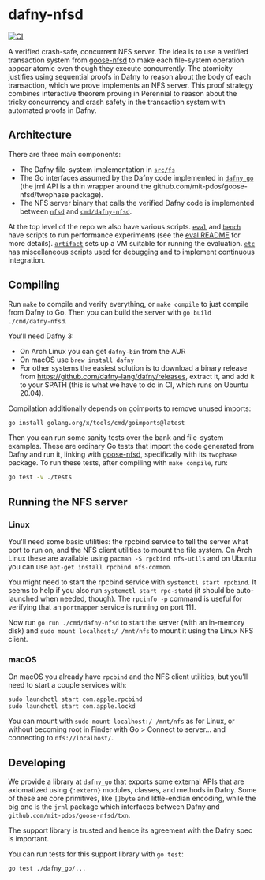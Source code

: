 # dafny-nfsd

[![CI](https://github.com/mit-pdos/dafny-nfsd/actions/workflows/main.yml/badge.svg)](https://github.com/mit-pdos/dafny-nfsd/actions/workflows/main.yml)

A verified crash-safe, concurrent NFS server. The idea is to use a verified
transaction system from [goose-nfsd](https://github.com/mit-pdos/goose-nfsd) to
make each file-system operation appear atomic even though they execute
concurrently. The atomicity justifies using sequential proofs in Dafny to reason
about the body of each transaction, which we prove implements an NFS server.
This proof strategy combines interactive theorem proving in Perennial to reason
about the tricky concurrency and crash safety in the transaction system with
automated proofs in Dafny.

## Architecture

There are three main components:

- The Dafny file-system implementation in [`src/fs`](src/fs/)
- The Go interfaces assumed by the Dafny code implemented in
  [`dafny_go`](dafny_go/) (the jrnl API is a thin wrapper around the
  github.com/mit-pdos/goose-nfsd/twophase package).
- The NFS server binary that calls the verified Dafny code is implemented
  between [`nfsd`](nfsd/) and [`cmd/dafny-nfsd`](cmd/dafny-nfsd/).

At the top level of the repo we also have various scripts. [`eval`](eval/) and
[`bench`](bench/) have scripts to run performance experiments (see the [eval
README](eval/README.md) for more details). [`artifact`](artifact/) sets up a VM
suitable for running the evaluation. [`etc`](etc/) has miscellaneous scripts
used for debugging and to implement continuous integration.

## Compiling

Run `make` to compile and verify everything, or `make compile` to just compile
from Dafny to Go. Then you can build the server with `go build ./cmd/dafny-nfsd`.

You'll need Dafny 3:

- On Arch Linux you can get `dafny-bin` from the AUR
- On macOS use `brew install dafny`
- For other systems the easiest solution is to download a binary release from
  https://github.com/dafny-lang/dafny/releases, extract it, and add it to your
  $PATH (this is what we have to do in CI, which runs on Ubuntu 20.04).

Compilation additionally depends on goimports to remove unused imports:

```sh
go install golang.org/x/tools/cmd/goimports@latest
```

Then you can run some sanity tests over the bank and file-system examples.
These are ordinary Go tests that import the code generated from Dafny and
run it, linking with [goose-nfsd](https://github.com/mit-pdos/goose-nfsd),
specifically with its `twophase` package. To run these tests,
after compiling with `make compile`, run:

```sh
go test -v ./tests
```

## Running the NFS server

### Linux

You'll need some basic utilities: the rpcbind service to tell the server what
port to run on, and the NFS client utilities to mount the file system. On Arch
Linux these are available using `pacman -S rpcbind nfs-utils` and on Ubuntu you
can use `apt-get install rpcbind nfs-common`.

You might need to start the rpcbind service with `systemctl start rpcbind`. It
seems to help if you also run `systemctl start rpc-statd` (it should be
auto-launched when needed, though). The `rpcinfo -p` command is useful for
verifying that an `portmapper` service is running on port 111.

Now run `go run ./cmd/dafny-nfsd` to start the server (with an in-memory disk)
and `sudo mount localhost:/ /mnt/nfs` to mount it using the Linux NFS client.

### macOS

On macOS you already have `rpcbind` and the NFS client utilities, but you'll
need to start a couple services with:

```
sudo launchctl start com.apple.rpcbind
sudo launchctl start com.apple.lockd
```

You can mount with `sudo mount localhost:/ /mnt/nfs` as for Linux, or without
becoming root in Finder with Go > Connect to server... and connecting to
`nfs://localhost/`.

## Developing

We provide a library at `dafny_go` that exports some external APIs that are
axiomatized using `{:extern}` modules, classes, and methods in Dafny. Some of
these are core primitives, like `[]byte` and little-endian encoding, while the
big one is the `jrnl` package which interfaces between Dafny and
`github.com/mit-pdos/goose-nfsd/txn`.

The support library is trusted and hence its agreement with the Dafny spec is
important.

You can run tests for this support library with `go test`:

```sh
go test ./dafny_go/...
```
